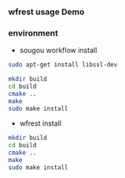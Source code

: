 
### wfrest usage Demo

### environment

- sougou workflow install
```bash
sudo apt-get install libssl-dev

mkdir build
cd build
cmake ..
make 
sudo make install

```

- wfrest install
```bash
mkdir build
cd build
cmake ..
make 
sudo make install
```